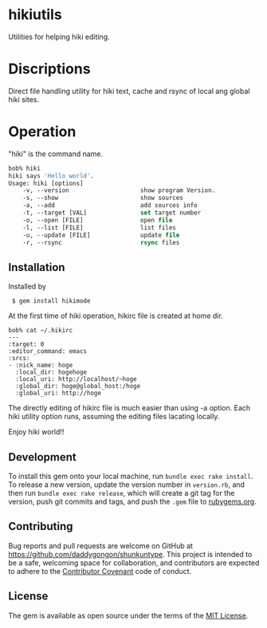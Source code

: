 # hikiutils
Utilities for helping hiki editing.

# Discriptions
Direct file handling utility for hiki text, cache and rsync of local ang global hiki sites.


# Operation
"hiki" is the command name.

```tcsh
bob% hiki
hiki says 'Hello world'.
Usage: hiki [options]
    -v, --version                    show program Version.
    -s, --show                       show sources
    -a, --add                        add sources info
    -t, --target [VAL]               set target number
    -o, --open [FILE]                open file
    -l, --list [FILE]                list files
    -u, --update [FILE]              update file
    -r, --rsync                      rsync files
```

## Installation
Installed by
```
 $ gem install hikimode
```
At the first time of hiki operation, hikirc file is created at home dir.
```
bob% cat ~/.hikirc
---
:target: 0
:editor_command: emacs
:srcs:
- :nick_name: hoge
  :local_dir: hogehoge
  :local_uri: http://localhost/~hoge
  :global_dir: hoge@global_host:/hoge
  :global_uri: http://hoge
```
The directly editing of hikirc file is much easier than using -a option.
Each hiki utility option runs, assuming the editing files lacating locally.

Enjoy hiki world!!

## Development

To install this gem onto your local machine, run `bundle exec rake install`. To release a new version, update the version number in `version.rb`, and then run `bundle exec rake release`, which will create a git tag for the version, push git commits and tags, and push the `.gem` file to [rubygems.org](https://rubygems.org).

## Contributing

Bug reports and pull requests are welcome on GitHub at https://github.com/daddygongon/shunkuntype. This project is intended to be a safe, welcoming space for collaboration, and contributors are expected to adhere to the [Contributor Covenant](contributor-covenant.org) code of conduct.


## License

The gem is available as open source under the terms of the [MIT License](http://opensource.org/licenses/MIT).
